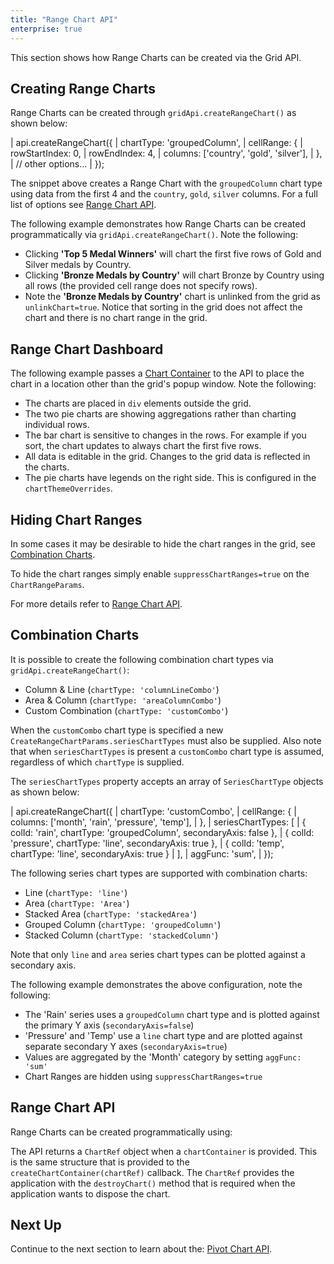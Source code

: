 ```yaml
---
title: "Range Chart API"
enterprise: true
---
```


This section shows how Range Charts can be created via the Grid API.

## Creating Range Charts

Range Charts can be created through `gridApi.createRangeChart()` as shown below:

<snippet>
| api.createRangeChart({
|     chartType: 'groupedColumn',
|     cellRange: {
|         rowStartIndex: 0,
|         rowEndIndex: 4,
|         columns: ['country', 'gold', 'silver'],
|     },
|     // other options...
| });
</snippet>

The snippet above creates a Range Chart with the `groupedColumn` chart type using data from the first 4 and the `country`,
`gold`, `silver` columns. For a full list of options see [Range Chart API](/integrated-charts-api-range-chart/#range-chart-api).

The following example demonstrates how Range Charts can be created programmatically via `gridApi.createRangeChart()`. Note the following:

- Clicking **'Top 5 Medal Winners'** will chart the first five rows of Gold and Silver medals by Country.
- Clicking **'Bronze Medals by Country'** will chart Bronze by Country using all rows (the provided cell range does not specify rows).
- Note the **'Bronze Medals by Country'** chart is unlinked from the grid as `unlinkChart=true`. Notice that sorting in the grid does not affect the chart and there is no chart range in the grid.

<grid-example title='Charts in Grid Popup Window' name='chart-api' type='generated' options='{ "enterprise": true, "modules": ["clientside", "menu", "charts-enterprise"] }'></grid-example>

## Range Chart Dashboard

The following example passes a [Chart Container](/integrated-charts-container/) to the API to place the chart in a
location other than the grid's popup window. Note the following:

- The charts are placed in `div` elements outside the grid.
- The two pie charts are showing aggregations rather than charting individual rows.
- The bar chart is sensitive to changes in the rows. For example if you sort, the chart updates to always chart the first five rows.
- All data is editable in the grid. Changes to the grid data is reflected in the charts.
- The pie charts have legends on the right side. This is configured in the `chartThemeOverrides`.

<grid-example title='Charts in Dashboard' name='dashboard' type='generated' options='{ "enterprise": true, "modules": ["clientside", "menu", "charts-enterprise", "rowgrouping"], "exampleHeight": 700 }'></grid-example>

## Hiding Chart Ranges

In some cases it may be desirable to hide the chart ranges in the grid, see [Combination Charts](/integrated-charts-api-range-chart/#combination-charts).

To hide the chart ranges simply enable `suppressChartRanges=true` on the `ChartRangeParams`.

For more details refer to [Range Chart API](/integrated-charts-api-range-chart/#range-chart-api).

## Combination Charts

It is possible to create the following combination chart types via `gridApi.createRangeChart()`:

- Column & Line (`chartType: 'columnLineCombo'`)
- Area & Column (`chartType: 'areaColumnCombo'`)
- Custom Combination (`chartType: 'customCombo'`)

When the `customCombo` chart type is specified a new `CreateRangeChartParams.seriesChartTypes` must also be supplied.
Also note that when `seriesChartTypes` is present a `customCombo` chart type is assumed, regardless of which `chartType`
is supplied.

The `seriesChartTypes` property accepts an array of `SeriesChartType` objects as shown below:

<snippet>
| api.createRangeChart({
|     chartType: 'customCombo',
|     cellRange: {
|       columns: ['month', 'rain', 'pressure', 'temp'],
|     },
|     seriesChartTypes: [
|       { colId: 'rain', chartType: 'groupedColumn', secondaryAxis: false },
|       { colId: 'pressure', chartType: 'line', secondaryAxis: true },
|       { colId: 'temp', chartType: 'line', secondaryAxis: true }
|     ],
|     aggFunc: 'sum',
| });
</snippet>

The following series chart types are supported with combination charts:

- Line (`chartType: 'line'`)
- Area (`chartType: 'Area'`)
- Stacked Area (`chartType: 'stackedArea'`)
- Grouped Column (`chartType: 'groupedColumn'`)
- Stacked Column (`chartType: 'stackedColumn'`)

Note that only `line` and `area` series chart types can be plotted against a secondary axis.

The following example demonstrates the above configuration, note the following:

- The 'Rain' series uses a `groupedColumn` chart type and is plotted against the primary Y axis (`secondaryAxis=false`)
- 'Pressure' and 'Temp' use a `line` chart type and are plotted against separate secondary Y axes (`secondaryAxis=true`)
- Values are aggregated by the 'Month' category by setting `aggFunc: 'sum'`
- Chart Ranges are hidden using `suppressChartRanges=true`

<grid-example title='Combination Chart' name='combination-chart' type='generated' options='{ "enterprise": true, "modules": ["clientside", "menu", "charts-enterprise", "rowgrouping"], "exampleHeight": 790 }'></grid-example>

## Range Chart API

Range Charts can be created programmatically using:

<api-documentation source='grid-api/api.json' section='charts' names='["createRangeChart"]'></api-documentation>

<interface-documentation interfaceName='CreateRangeChartParams' overrideSrc='integrated-charts-api-range-chart/resources/chart-api.json' ></interface-documentation>

The API returns a `ChartRef` object when a `chartContainer` is provided. This is the same structure
that is provided to the `createChartContainer(chartRef)` callback. The `ChartRef` provides the application
with the `destroyChart()` method that is required when the application wants to dispose the chart.

## Next Up

Continue to the next section to learn about the: [Pivot Chart API](/integrated-charts-api-pivot-chart/).
